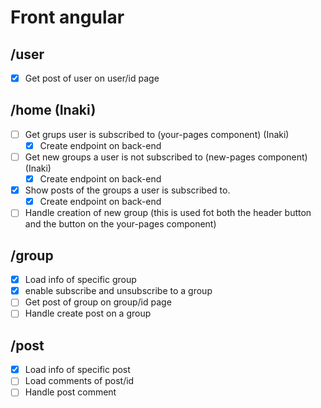 # Front angular

## /user

- [x] Get post of user on user/id page

## /home (Inaki)

- [ ] Get grups user is subscribed to (your-pages component) (Inaki)
  - [x] Create endpoint on back-end
- [ ] Get new groups a user is not subscribed to (new-pages component) (Inaki)
  - [x] Create endpoint on back-end
- [x] Show posts of the groups a user is subscribed to.
  - [x] Create endpoint on back-end
- [ ] Handle creation of new group (this is used fot both the header button and the button on the your-pages component)

## /group

- [x] Load info of specific group
- [x] enable subscribe and unsubscribe to a group
- [ ] Get post of group on group/id page
- [ ] Handle create post on a group

## /post

- [x] Load info of specific post
- [ ] Load comments of post/id
- [ ] Handle post comment
